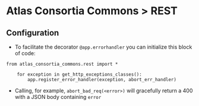 # Atlas Consortia Commons > REST

## Configuration

 - To facilitate the decorator `@app.errorhandler` you can initialize this block of code:
```
from atlas_consortia_commons.rest import *

    for exception in get_http_exceptions_classes():
        app.register_error_handler(exception, abort_err_handler)
```
 - Calling, for example,  `abort_bad_req(<error>)` will gracefully return a 400 with a JSON body containing `error`


